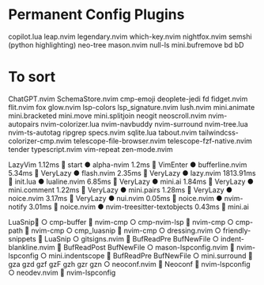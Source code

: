 # Permanent Config Plugins
copilot.lua
leap.nvim
legendary.nvim
which-key.nvim
nightfox.nvim
semshi (python highlighting)
neo-tree
mason.nvim
null-ls
mini.bufremove <leader>bd <leader>bD
# To sort
ChatGPT.nvim 
  SchemaStore.nvim 
  cmp-emoji 
  deoplete-jedi 
  fd 
  fidget.nvim 
  flit.nvim 
  fox 
  glow.nvim 
  lsp-colors 
  lsp_signature.nvim 
  lush.nvim 
  mini.animate 
  mini.bracketed 
  mini.move 
  mini.splitjoin 
  neogit 
  neoscroll.nvim 
  nvim-autopairs 
  nvim-colorizer.lua 
  nvim-navbuddy 
  nvim-surround 
  nvim-tree.lua 
  nvim-ts-autotag 
  ripgrep 
  specs.nvim 
  sqlite.lua 
  tabout.nvim 
  tailwindcss-colorizer-cmp.nvim 
  telescope-file-browser.nvim 
  telescope-fzf-native.nvim 
  tender 
  typescript.nvim 
  vim-repeat 
  zen-mode.nvim

LazyVim 1.12ms  start
    ● alpha-nvim 1.2ms  VimEnter
    ● bufferline.nvim 5.34ms  VeryLazy
    ● flash.nvim 2.35ms  VeryLazy
    ● lazy.nvim 1813.91ms   init.lua
    ● lualine.nvim 6.85ms  VeryLazy
    ● mini.ai 1.84ms  VeryLazy
    ● mini.comment 1.22ms  VeryLazy
    ● mini.pairs 1.28ms  VeryLazy
    ● noice.nvim 3.17ms  VeryLazy
    ● nui.nvim 0.05ms   noice.nvim
    ● nvim-notify 3.01ms   noice.nvim
    ● nvim-treesitter-textobjects 0.43ms   mini.ai

LuaSnip
    ○ cmp-buffer   nvim-cmp
    ○ cmp-nvim-lsp   nvim-cmp
    ○ cmp-path   nvim-cmp
    ○ cmp_luasnip   nvim-cmp
    ○ dressing.nvim 
    ○ friendly-snippets   LuaSnip
    ○ gitsigns.nvim  BufReadPre BufNewFile
    ○ indent-blankline.nvim  BufReadPost BufNewFile
    ○ mason-lspconfig.nvim   nvim-lspconfig
    ○ mini.indentscope  BufReadPre BufNewFile
    ○ mini.surround   gza gzd gzf gzF gzh gzr gzn
    ○ neoconf.nvim   Neoconf   nvim-lspconfig
    ○ neodev.nvim   nvim-lspconfig
